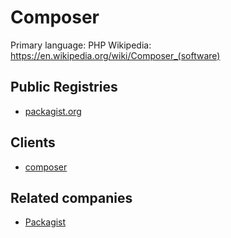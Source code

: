# Composer

Primary language: PHP
Wikipedia: https://en.wikipedia.org/wiki/Composer_(software)

## Public Registries

- [packagist.org](https://packagist.org/)

## Clients

- [composer](https://getcomposer.org/)

## Related companies

- [Packagist](https://packagist.com/)
